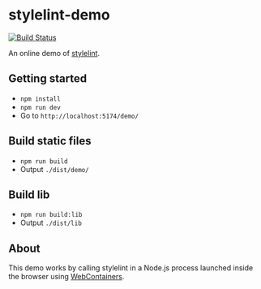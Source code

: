 # stylelint-demo

[![Build Status](https://github.com/stylelint/stylelint-demo/workflows/CI/badge.svg)](https://github.com/stylelint/stylelint-demo/actions)

An online demo of [stylelint](https://github.com/stylelint/stylelint).

## Getting started

- `npm install`
- `npm run dev`
- Go to `http://localhost:5174/demo/`

## Build static files

- `npm run build`
- Output `./dist/demo/`

## Build lib

- `npm run build:lib`
- Output `./dist/lib`

## About

This demo works by calling stylelint in a Node.js process launched inside the browser using [WebContainers](https://webcontainers.io/).
